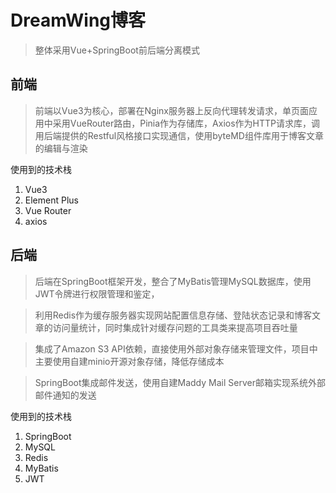 # DreamWing博客
> 整体采用Vue+SpringBoot前后端分离模式
## 前端
> 前端以Vue3为核心，部署在Nginx服务器上反向代理转发请求，单页面应用中采用VueRouter路由，Pinia作为存储库，Axios作为HTTP请求库，调用后端提供的Restful风格接口实现通信，使用byteMD组件库用于博客文章的编辑与渲染

使用到的技术栈
1. Vue3
2. Element Plus
3. Vue Router
4. axios

## 后端
> 后端在SpringBoot框架开发，整合了MyBatis管理MySQL数据库，使用JWT令牌进行权限管理和鉴定，

> 利用Redis作为缓存服务器实现网站配置信息存储、登陆状态记录和博客文章的访问量统计，同时集成针对缓存问题的工具类来提高项目吞吐量

> 集成了Amazon S3 API依赖，直接使用外部对象存储来管理文件，项目中主要使用自建minio开源对象存储，降低存储成本

> SpringBoot集成邮件发送，使用自建Maddy Mail Server邮箱实现系统外部邮件通知的发送

使用到的技术栈
1. SpringBoot
2. MySQL
3. Redis
4. MyBatis
5. JWT
